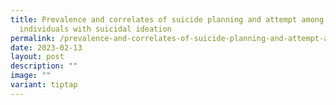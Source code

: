 ```yaml
---
title: Prevalence and correlates of suicide planning and attempt among
  individuals with suicidal ideation
permalink: /prevalence-and-correlates-of-suicide-planning-and-attempt-among-individuals-with-suicidal-ideation/
date: 2023-02-13
layout: post
description: ""
image: ""
variant: tiptap
---
```

